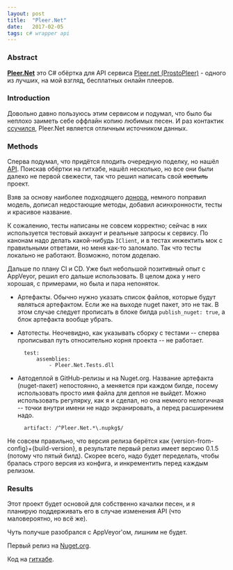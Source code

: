 ```yaml
---
layout: post
title:  "Pleer.Net"
date:   2017-02-05
tags: c# wrapper api
---
```


### Abstract

[**Pleer.Net**][pleer-net] это C# обёртка для API сервиса [Pleer.net (ProstoPleer)][pleer-net-site] - одного из лучших, на мой взгляд, бесплатных онлайн плееров.

### Introduction

Довольно давно пользуюсь этим сервисом и подумал, что было бы неплохо заиметь себе оффлайн копию любимых песен. И раз контактик [ссучился][fuck-vk], Pleer.Net является отличным источником данных.

### Methods

Сперва подумал, что придётся плодить очередную поделку, но нашёл [API][pleer-net-site-api]. Поискав обёртки на гитхабе, нашёл несколько, но все они были далеко не первой свежести, так что решил написать свой ~~костыль~~ проект.

Взяв за основу наиболее подходящего [донора][honorable-donor], немного поправил модель, дописал недостающие методы, добавил асинхронности, тесты и красивое название.

К сожалению, тесты написаны не совсем корректно; сейчас в них используется тестовый аккаунт и реальные запросы к сервису. По канонам надо делать какой-нибудь `IClient`, и в тестах инжектить мок с правильными ответами, но меня как-то заломало. Так что тесты локально не работают. Возможно, потом доделаю.

Дальше по плану CI и CD. Уже был небольшой позитивный опыт с AppVeyor, решил его дальше использовать.
В целом дока у него хорошая, с примерами, но была и пара непоняток.

* Артефакты.
Обычно нужно указать список файлов, которые будут являться артефактом. Если же на выходе nuget пакет, это не так. В этом случае следует прописать в блоке билда `publish_nuget: true`, а блок артефакта вообще убрать.

* Автотесты.
Неочевидно, как указывать сборку с тестами -- сперва прописывал путь относительно корня проекта -- не работает.

        test:
            assemblies:
                - Pleer.Net.Tests.dll

* Автодеплой в GitHub-релизы и на Nuget.org.
Название артефакта (nuget-пакет) непостоянно, а меняется при каждом билде, посему использовать просто имя файла для деплоя не выйдет. Можно использовать регулярку, как я и сделал, но она немного нелогичная -- точки внутри имени не надо экранировать, а перед расширением надо. 

        artifact: /^Pleer.Net.*\.nupkg$/

Не совсем правильно, что версия релиза берётся как {version-from-config}+{build-version}, в результате первый релиз имеет версию 0.1.5 (потому что пятый билд). Скорее всего, надо будет переделать, чтобы бралась строго версия из конфига, и инкрементить перед каждым релизом.

### Results

Этот проект будет основой для собственно качалки песен, и я планирую поддерживать его в случае изменения API (что маловероятно, но всё же).

Чуть получше разобрался с AppVeyor'ом, лишним не будет.

Первый релиз на [Nuget.org][pleer-net-nuget].

Код на [гитхабе][pleer-net].

[pleer-net]: https://github.com/redmanmale/Pleer.Net
[pleer-net-site]: http://pleer.net
[pleer-net-site-api]: http://pleer.net/api
[fuck-vk]: https://vk.com/dev/audio_api
[honorable-donor]: https://github.com/crowar/ProstoWinPleer
[pleer-net-nuget]: https://www.nuget.org/packages/Pleer.Net
